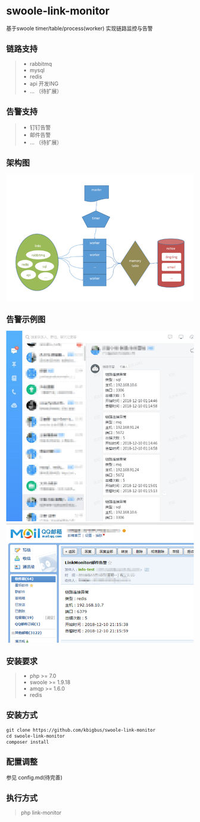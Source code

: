 # swoole-link-monitor

基于swoole timer/table/process(worker) 实现链路监控与告警

## 链路支持

> * rabbitmq
> * mysql  
> * redis  
> * api    开发ING
> * ... （待扩展）

## 告警支持

> * 钉钉告警
> * 邮件告警
> * ...  （待扩展）

## 架构图

![架构图](docs\images\architecture.png)

## 告警示例图

![钉钉告警](docs\images\dingding_notice.jpg)
![邮件告警](docs\images\email_notice.png)

## 安装要求

> * php >= 7.0
> * swoole >= 1.9.18
> * amqp >= 1.6.0
> * redis

## 安装方式
```
git clone https://github.com/kbigbus/swoole-link-monitor
cd swoole-link-monitor
composer install
```

## 配置调整

参见 config.md(待完善)

## 执行方式

> php link-monitor